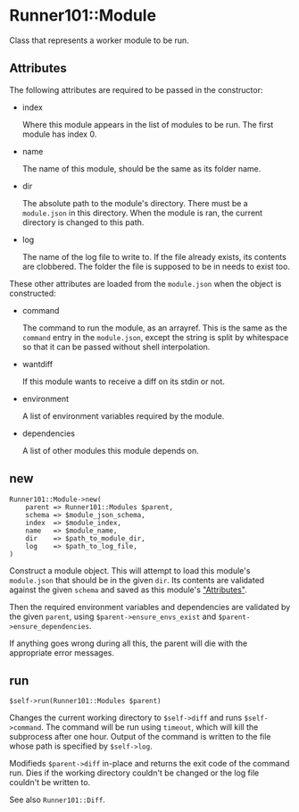 # Runner101::Module

Class that represents a worker module to be run.

## Attributes

The following attributes are required to be passed in the constructor:

- index

    Where this module appears in the list of modules to be run. The first module
    has index 0.

- name

    The name of this module, should be the same as its folder name.

- dir

    The absolute path to the module's directory. There must be a `module.json` in
    this directory. When the module is ran, the current directory is changed to
    this path.

- log

    The name of the log file to write to. If the file already exists, its contents
    are clobbered. The folder the file is supposed to be in needs to exist too.

These other attributes are loaded from the `module.json` when the object is
constructed:

- command

    The command to run the module, as an arrayref. This is the same as the
    `command` entry in the `module.json`, except the string is split by
    whitespace so that it can be passed without shell interpolation.

- wantdiff

    If this module wants to receive a diff on its stdin or not.

- environment

    A list of environment variables required by the module.

- dependencies

    A list of other modules this module depends on.

## new

    Runner101::Module->new(
        parent => Runner101::Modules $parent,
        schema => $module_json_schema,
        index  => $module_index,
        name   => $module_name,
        dir    => $path_to_module_dir,
        log    => $path_to_log_file,
    )

Construct a module object. This will attempt to load this module's
`module.json` that should be in the given `dir`. Its contents are validated
against the given `schema` and saved as this module's ["Attributes"](#attributes).

Then the required environment variables and dependencies are validated by the
given `parent`, using `$parent->ensure_envs_exist` and
`$parent->ensure_dependencies`.

If anything goes wrong during all this, the parent will die with the
appropriate error messages.

## run

    $self->run(Runner101::Modules $parent)

Changes the current working directory to `$self->diff` and runs
`$self->command`. The command will be run using `timeout`, which will
kill the subprocess after one hour. Output of the command is written to the
file whose path is specified by `$self->log`.

Modifieds `$parent->diff` in-place and returns the exit code of the
command run. Dies if the working directory couldn't be changed or the log file
couldn't be written to.

See also `Runner101::Diff`.
